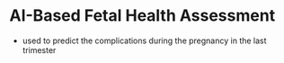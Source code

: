 # AI-Based Fetal Health Assessment
- used to predict the complications during the pregnancy in the last trimester
